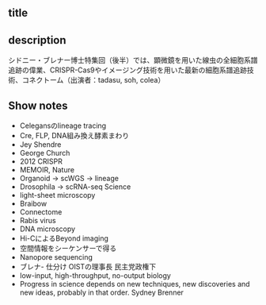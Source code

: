 
## title

## description
シドニー・ブレナー博士特集回（後半）では、顕微鏡を用いた線虫の全細胞系譜追跡の偉業、CRISPR-Cas9やイメージング技術を用いた最新の細胞系譜追跡技術、コネクトーム（出演者：tadasu, soh, colea）


## Show notes
- Celegansのlineage tracing
- Cre, FLP, DNA組み換え酵素まわり
- Jey Shendre
- George Church
- 2012 CRISPR
- MEMOIR, Nature 
- Organoid -> scWGS -> lineage
- Drosophila -> scRNA-seq Science
- light-sheet microscopy
- Braibow
- Connectome
- Rabis virus
- DNA microscopy
- Hi-CによるBeyond imaging
- 空間情報をシーケンサーで得る
- Nanopore sequencing
- ブレナ- 仕分け OISTの理事長 民主党政権下
- low-input, high-throughput, no-output biology
- Progress in science depends on new techniques, new discoveries and new ideas, probably in that order. Sydney Brenner 
